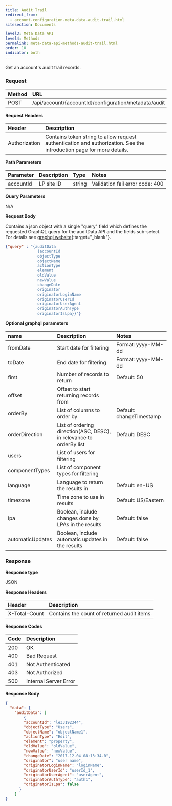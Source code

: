 ```yaml
---
title: Audit Trail
redirect_from:
  - account-configuration-meta-data-audit-trail.html
sitesection: Documents

level3: Meta Data API
level4: Methods
permalink: meta-data-api-methods-audit-trail.html
order: 10
indicator: both
---
```


Get an account's audit trail records.

### Request

| Method | URL |
| :-------- | :------ |
| POST | /api/account/{accountId}/configuration/metadata/audit |

**Request Headers**

| Header | Description |
| :------- | :-------------- |
|Authorization | Contains token string to allow request authentication and authorization. See the introduction page for more details. |

**Path Parameters**

|Parameter|  Description|  Type|  Notes|
|:----------|  :--------------|  :--------------|  :---|
|accountId|  LP site ID|  string |  Validation fail error code: 400 |

**Query Parameters**

N/A

**Request Body**

Contains a json object with a single "query" field which defines the requested GraphQL query for the auditData API and the fields sub-select. For details see [graphql website](http://graphql.org/){:target="_blank"}.

```json
{"query" : "{auditData  
              {accountId
              objectType
              objectName
              actionType
              element
              oldValue
              newValue
              changeDate
              originator
              originatorLoginName
              originatorUserId
              originatorUserAgent
              originatorAuthType
              originatorIsLpa}}"}
```

**Optional graphql parameters**

|name|Description|Notes|
| :--- | :--- | :--- |
|fromDate|Start date for filtering|Format: yyyy-MM-dd|
|toDate|End date for filtering|Format: yyyy-MM-dd|
|first|Number of records to return|Default: 50|
|offset|Offset to start returning records from||
|orderBy|List of columns to order by|Default: changeTimestamp|
|orderDirection|List of ordering direction(ASC, DESC), in relevance to orderBy list|Default: DESC|
|users|List of users for filtering||
|componentTypes|List of component types for filtering||
|language|Language to return the results in|Default: en-US|
|timezone|Time zone to use in results|Default: US/Eastern|
|lpa|Boolean, include changes done by LPAs in the results|Default: false|
|automaticUpdates|Boolean, include automatic updates in the results|Default: false|

### Response

**Response type**

JSON

**Response Headers**

|Header|Description|
| :--- | :--- |
|X-Total-Count|Contains the count of returned audit items|

**Response Codes**

| Code | Description |
| :----- | :------------ |
| 200 | OK |
| 400 | Bad Request |
| 401 | Not Authenticated |
| 403 | Not Authorized |
| 500 | Internal Server Error |


**Response Body**

```json
{
  "data": {
    "auditData": [
        {
        "accountId": "le33192344",
        "objectType": "Users",
        "objectName": "objectName1",
        "actionType": "Edit",
        "element": "property",
        "oldValue": "oldValue",
        "newValue": "newValue",
        "changeDate": "2017-12-04 08:13:34.0",
        "originator": "user name",
        "originatorLoginName": "loginName",
        "originatorUserId": "userId_1",
        "originatorUserAgent": "userAgent",
        "originatorAuthType": "auth1",
        "originatorIsLpa": false
      }
    ]
}
```
